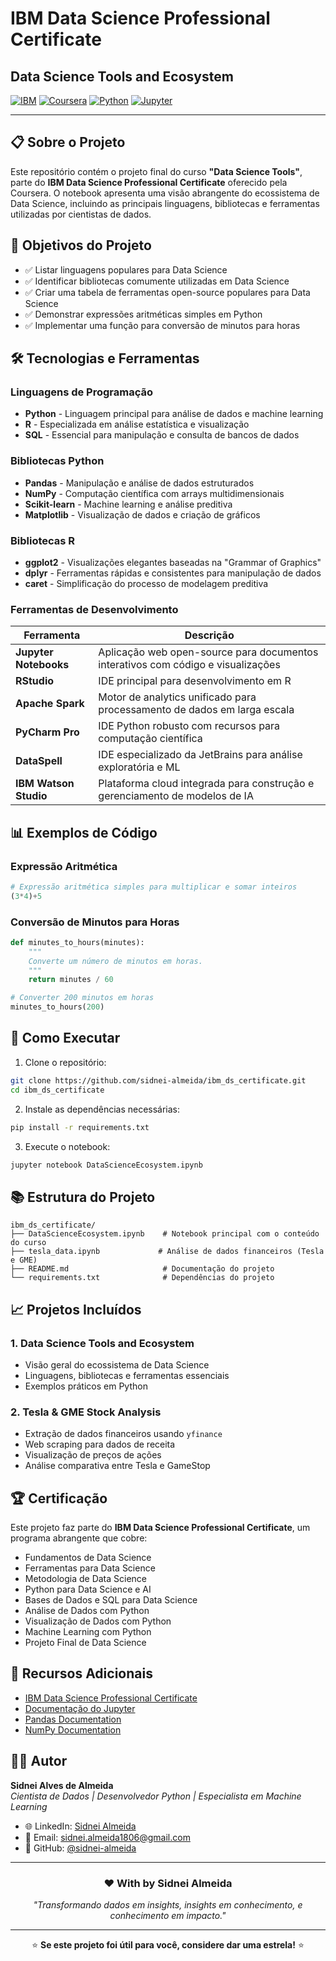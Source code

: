 # IBM Data Science Professional Certificate
## Data Science Tools and Ecosystem

[![IBM](https://img.shields.io/badge/IBM-Data%20Science-052FAD?style=for-the-badge&logo=ibm)](https://www.ibm.com/training/data-science)
[![Coursera](https://img.shields.io/badge/Coursera-Certificate-0056D3?style=for-the-badge&logo=coursera)](https://www.coursera.org/professional-certificates/ibm-data-science)
[![Python](https://img.shields.io/badge/Python-3776AB?style=for-the-badge&logo=python&logoColor=white)](https://www.python.org/)
[![Jupyter](https://img.shields.io/badge/Jupyter-F37626?style=for-the-badge&logo=jupyter&logoColor=white)](https://jupyter.org/)

---

## 📋 Sobre o Projeto

Este repositório contém o projeto final do curso **"Data Science Tools"**, parte do **IBM Data Science Professional Certificate** oferecido pela Coursera. O notebook apresenta uma visão abrangente do ecossistema de Data Science, incluindo as principais linguagens, bibliotecas e ferramentas utilizadas por cientistas de dados.

## 🎯 Objetivos do Projeto

- ✅ Listar linguagens populares para Data Science
- ✅ Identificar bibliotecas comumente utilizadas em Data Science
- ✅ Criar uma tabela de ferramentas open-source populares para Data Science
- ✅ Demonstrar expressões aritméticas simples em Python
- ✅ Implementar uma função para conversão de minutos para horas

## 🛠️ Tecnologias e Ferramentas

### Linguagens de Programação
- **Python** - Linguagem principal para análise de dados e machine learning
- **R** - Especializada em análise estatística e visualização
- **SQL** - Essencial para manipulação e consulta de bancos de dados

### Bibliotecas Python
- **Pandas** - Manipulação e análise de dados estruturados
- **NumPy** - Computação científica com arrays multidimensionais
- **Scikit-learn** - Machine learning e análise preditiva
- **Matplotlib** - Visualização de dados e criação de gráficos

### Bibliotecas R
- **ggplot2** - Visualizações elegantes baseadas na "Grammar of Graphics"
- **dplyr** - Ferramentas rápidas e consistentes para manipulação de dados
- **caret** - Simplificação do processo de modelagem preditiva

### Ferramentas de Desenvolvimento

| Ferramenta | Descrição |
|------------|-----------|
| **Jupyter Notebooks** | Aplicação web open-source para documentos interativos com código e visualizações |
| **RStudio** | IDE principal para desenvolvimento em R |
| **Apache Spark** | Motor de analytics unificado para processamento de dados em larga escala |
| **PyCharm Pro** | IDE Python robusto com recursos para computação científica |
| **DataSpell** | IDE especializado da JetBrains para análise exploratória e ML |
| **IBM Watson Studio** | Plataforma cloud integrada para construção e gerenciamento de modelos de IA |

## 📊 Exemplos de Código

### Expressão Aritmética
```python
# Expressão aritmética simples para multiplicar e somar inteiros
(3*4)+5
```

### Conversão de Minutos para Horas
```python
def minutes_to_hours(minutes):
    """
    Converte um número de minutos em horas.
    """
    return minutes / 60

# Converter 200 minutos em horas
minutes_to_hours(200)
```

## 🚀 Como Executar

1. Clone o repositório:
```bash
git clone https://github.com/sidnei-almeida/ibm_ds_certificate.git
cd ibm_ds_certificate
```

2. Instale as dependências necessárias:
```bash
pip install -r requirements.txt
```

3. Execute o notebook:
```bash
jupyter notebook DataScienceEcosystem.ipynb
```

## 📚 Estrutura do Projeto

```
ibm_ds_certificate/
├── DataScienceEcosystem.ipynb    # Notebook principal com o conteúdo do curso
├── tesla_data.ipynb             # Análise de dados financeiros (Tesla e GME)
├── README.md                     # Documentação do projeto
└── requirements.txt              # Dependências do projeto
```

## 📈 Projetos Incluídos

### 1. Data Science Tools and Ecosystem
- Visão geral do ecossistema de Data Science
- Linguagens, bibliotecas e ferramentas essenciais
- Exemplos práticos em Python

### 2. Tesla & GME Stock Analysis
- Extração de dados financeiros usando `yfinance`
- Web scraping para dados de receita
- Visualização de preços de ações
- Análise comparativa entre Tesla e GameStop

## 🏆 Certificação

Este projeto faz parte do **IBM Data Science Professional Certificate**, um programa abrangente que cobre:

- Fundamentos de Data Science
- Ferramentas para Data Science
- Metodologia de Data Science
- Python para Data Science e AI
- Bases de Dados e SQL para Data Science
- Análise de Dados com Python
- Visualização de Dados com Python
- Machine Learning com Python
- Projeto Final de Data Science

## 📖 Recursos Adicionais

- [IBM Data Science Professional Certificate](https://www.coursera.org/professional-certificates/ibm-data-science)
- [Documentação do Jupyter](https://jupyter.org/documentation)
- [Pandas Documentation](https://pandas.pydata.org/docs/)
- [NumPy Documentation](https://numpy.org/doc/)

## 👨‍💻 Autor

**Sidnei Alves de Almeida**  
*Cientista de Dados | Desenvolvedor Python | Especialista em Machine Learning*

- 🌐 LinkedIn: [Sidnei Almeida](https://www.linkedin.com/in/saaelmeida93/)
- 📧 Email: sidnei.almeida1806@gmail.com
- 🐙 GitHub: [@sidnei-almeida](https://github.com/sidnei-almeida)

---

<div align="center">

### ❤️ With by Sidnei Almeida

*"Transformando dados em insights, insights em conhecimento, e conhecimento em impacto."*

---

⭐ **Se este projeto foi útil para você, considere dar uma estrela!** ⭐

</div>
